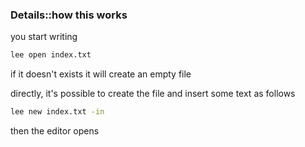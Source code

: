 ### **Details::how this works**

you start writing

```cmd
lee open index.txt
```

if it doesn't exists it will create an empty file

directly, it's possible to create the file and insert some text as follows

```cmd
lee new index.txt -in
```

then the editor opens
